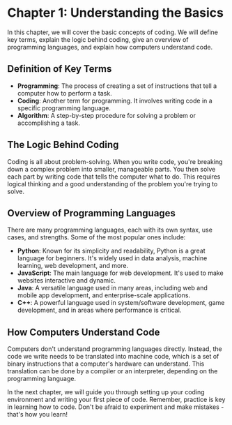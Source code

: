 # Chapter 1: Understanding the Basics

In this chapter, we will cover the basic concepts of coding. We will define key terms, explain the logic behind coding, give an overview of programming languages, and explain how computers understand code.

## Definition of Key Terms

- **Programming**: The process of creating a set of instructions that tell a computer how to perform a task.
- **Coding**: Another term for programming. It involves writing code in a specific programming language.
- **Algorithm**: A step-by-step procedure for solving a problem or accomplishing a task.

## The Logic Behind Coding

Coding is all about problem-solving. When you write code, you're breaking down a complex problem into smaller, manageable parts. You then solve each part by writing code that tells the computer what to do. This requires logical thinking and a good understanding of the problem you're trying to solve.

## Overview of Programming Languages

There are many programming languages, each with its own syntax, use cases, and strengths. Some of the most popular ones include:

- **Python**: Known for its simplicity and readability, Python is a great language for beginners. It's widely used in data analysis, machine learning, web development, and more.
- **JavaScript**: The main language for web development. It's used to make websites interactive and dynamic.
- **Java**: A versatile language used in many areas, including web and mobile app development, and enterprise-scale applications.
- **C++**: A powerful language used in system/software development, game development, and in areas where performance is critical.

## How Computers Understand Code

Computers don't understand programming languages directly. Instead, the code we write needs to be translated into machine code, which is a set of binary instructions that a computer's hardware can understand. This translation can be done by a compiler or an interpreter, depending on the programming language.

In the next chapter, we will guide you through setting up your coding environment and writing your first piece of code. Remember, practice is key in learning how to code. Don't be afraid to experiment and make mistakes - that's how you learn!

